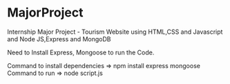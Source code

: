 # MajorProject
Internship Major Project - Tourism Website using HTML,CSS and Javascript and Node JS,Express and MongoDB

Need to Install Express, Mongoose to run the Code.

Command to install dependencies => npm install express mongoose
Command to run => node script.js
